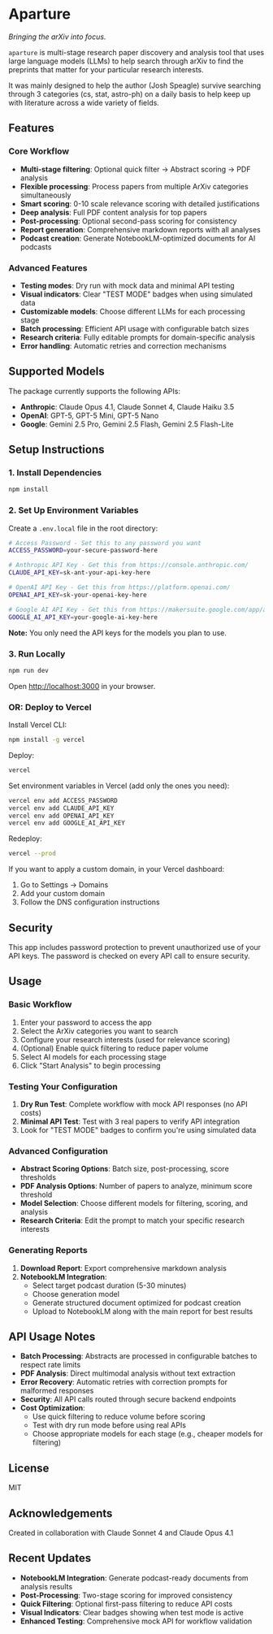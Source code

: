 # Aparture

*Bringing the arXiv into focus.*

`aparture` is multi-stage research paper discovery and analysis tool that uses large language models (LLMs) to help search through arXiv to find the preprints that matter for your particular research interests.

It was mainly designed to help the author (Josh Speagle) survive searching through 3 categories (cs, stat, astro-ph) on a daily basis to help keep up with literature across a wide variety of fields.

## Features

### Core Workflow

- **Multi-stage filtering**: Optional quick filter → Abstract scoring → PDF analysis
- **Flexible processing**: Process papers from multiple ArXiv categories simultaneously
- **Smart scoring**: 0-10 scale relevance scoring with detailed justifications
- **Deep analysis**: Full PDF content analysis for top papers
- **Post-processing**: Optional second-pass scoring for consistency
- **Report generation**: Comprehensive markdown reports with all analyses
- **Podcast creation**: Generate NotebookLM-optimized documents for AI podcasts

### Advanced Features

- **Testing modes**: Dry run with mock data and minimal API testing
- **Visual indicators**: Clear "TEST MODE" badges when using simulated data
- **Customizable models**: Choose different LLMs for each processing stage
- **Batch processing**: Efficient API usage with configurable batch sizes
- **Research criteria**: Fully editable prompts for domain-specific analysis
- **Error handling**: Automatic retries and correction mechanisms

## Supported Models

The package currently supports the following APIs:

- **Anthropic**: Claude Opus 4.1, Claude Sonnet 4, Claude Haiku 3.5
- **OpenAI**: GPT-5, GPT-5 Mini, GPT-5 Nano
- **Google**: Gemini 2.5 Pro, Gemini 2.5 Flash, Gemini 2.5 Flash-Lite

## Setup Instructions

### 1. Install Dependencies

```bash
npm install
```

### 2. Set Up Environment Variables

Create a `.env.local` file in the root directory:

```bash
# Access Password - Set this to any password you want
ACCESS_PASSWORD=your-secure-password-here

# Anthropic API Key - Get this from https://console.anthropic.com/
CLAUDE_API_KEY=sk-ant-your-api-key-here

# OpenAI API Key - Get this from https://platform.openai.com/
OPENAI_API_KEY=sk-your-openai-key-here

# Google AI API Key - Get this from https://makersuite.google.com/app/apikey
GOOGLE_AI_API_KEY=your-google-ai-key-here
```

**Note:** You only need the API keys for the models you plan to use.

### 3. Run Locally

```bash
npm run dev
```

Open [http://localhost:3000](http://localhost:3000) in your browser.

### OR: Deploy to Vercel

Install Vercel CLI:

```bash
npm install -g vercel
```

Deploy:

```bash
vercel
```

Set environment variables in Vercel (add only the ones you need):

```bash
vercel env add ACCESS_PASSWORD
vercel env add CLAUDE_API_KEY
vercel env add OPENAI_API_KEY
vercel env add GOOGLE_AI_API_KEY
```

Redeploy:

```bash
vercel --prod
```

If you want to apply a custom domain, in your Vercel dashboard:

1. Go to Settings → Domains
2. Add your custom domain
3. Follow the DNS configuration instructions

## Security

This app includes password protection to prevent unauthorized use of your API keys. The password is checked on every API call to ensure security.

## Usage

### Basic Workflow

1. Enter your password to access the app
2. Select the ArXiv categories you want to search
3. Configure your research interests (used for relevance scoring)
4. (Optional) Enable quick filtering to reduce paper volume
5. Select AI models for each processing stage
6. Click "Start Analysis" to begin processing

### Testing Your Configuration

1. **Dry Run Test**: Complete workflow with mock API responses (no API costs)
2. **Minimal API Test**: Test with 3 real papers to verify API integration
3. Look for "TEST MODE" badges to confirm you're using simulated data

### Advanced Configuration

- **Abstract Scoring Options**: Batch size, post-processing, score thresholds
- **PDF Analysis Options**: Number of papers to analyze, minimum score threshold
- **Model Selection**: Choose different models for filtering, scoring, and analysis
- **Research Criteria**: Edit the prompt to match your specific research interests

### Generating Reports

1. **Download Report**: Export comprehensive markdown analysis
2. **NotebookLM Integration**:
   - Select target podcast duration (5-30 minutes)
   - Choose generation model
   - Generate structured document optimized for podcast creation
   - Upload to NotebookLM along with the main report for best results

## API Usage Notes

- **Batch Processing**: Abstracts are processed in configurable batches to respect rate limits
- **PDF Analysis**: Direct multimodal analysis without text extraction
- **Error Recovery**: Automatic retries with correction prompts for malformed responses
- **Security**: All API calls routed through secure backend endpoints
- **Cost Optimization**:
  - Use quick filtering to reduce volume before scoring
  - Test with dry run mode before using real APIs
  - Choose appropriate models for each stage (e.g., cheaper models for filtering)

## License

MIT

## Acknowledgements

Created in collaboration with Claude Sonnet 4 and Claude Opus 4.1

## Recent Updates

- **NotebookLM Integration**: Generate podcast-ready documents from analysis results
- **Post-Processing**: Two-stage scoring for improved consistency
- **Quick Filtering**: Optional first-pass filtering to reduce API costs
- **Visual Indicators**: Clear badges showing when test mode is active
- **Enhanced Testing**: Comprehensive mock API for workflow validation
